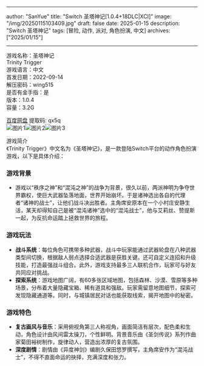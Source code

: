 
---
author: "SanYue"
title: "Switch 圣塔神记[1.0.4+18DLC|XCI]"
image: "/img/20250115103409.jpg"
draft: false
date: 2025-01-15
description: "Switch 圣塔神记"
tags: [冒险, 动作, 派对, 角色扮演, 中文]
archives: ["2025/01/15"]

---

游戏名称：圣塔神记   
Trinity Trigger    
游戏语言：中文  
首发日期：2022-09-14  
解压密码：wing515  
是否有金手指：是  
版本：1.0.4   
容量：3.2G

[百度网盘](https://pan.baidu.com/s/15HeTFpWZ4LY3bsEhTBihtQ) 提取码: qx5q  
![图片1](/img/0c4156.jpg)![图片2](/img/919203.jpg)![图片3](/img/d49fc8.jpg)  

游戏简介  
《Trinity Trigger》中文名为《圣塔神记》，是一款登陆Switch平台的动作角色扮演游戏，以下是具体介绍：

### 游戏背景
- 游戏以“秩序之神”和“混沌之神”的战争为背景，很久以前，两派神明为争夺世界霸权，使巨大武器坠落地面，世界开始崩坏。于是诸神选出各自的代理者“诸神的战士”，让他们战斗决出胜者。主角席安原本在一个小村庄安静生活，某天却得知自己是被“混沌诸神”选中的“混沌战士”，他与艾莉丝、赞提斯一起，为反抗命运踏上拯救世界的旅程。

### 游戏玩法
- **战斗系统**：每位角色可携带多种武器，战斗中玩家能通过武器轮盘在八种武器类型间切换，根据敌人弱点选择合适武器是获胜关键。还可自定义连招和升级技能，打造最强战斗组合。此外，游戏支持最多三人联机合作，玩家可与好友共同应对挑战。
- **探索系统**：游戏地图广阔，有60多张区域地图，包括森林、沙漠、雪原等多种场景，分布着大量隐藏宝箱、稀有道具和强敌。玩家需留意地图细节，探索可发现隐藏通道等。同时，与城镇居民对话也能获取线索，揭开地图中的秘密。

### 游戏特色
- **复古画风与音乐**：采用俯视角第三人称视角，画面简洁有层次，配色柔和生动，角色设计由风间雷太操刀，个性鲜明。背景音乐由《圣剑传说》系列作曲家菊田裕树制作，旋律动人，营造出浓厚的复古氛围。
- **深度剧情**：剧情由《异度神剑》编剧久保田悠罗撰写，主角席安作为“混沌战士”，不得不直面命运的抉择，充满深度和张力。
